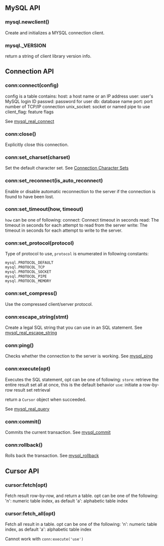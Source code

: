 ## MySQL API

### mysql.newclient()

Create and initializes a MYSQL connection client.

### mysql._VERSION

return a string of client library version info.


## Connection API

### conn:connect(config)

config is a table contains:
    host: a host name or an IP address
    user: user's MySQL login ID
    passwd: password for user
    db: database name
    port: port number of TCP/IP connection
    unix_socket: socket or named pipe to use
    client_flag: feature flags

See [mysql_real_connect](http://dev.mysql.com/doc/refman/5.5/en/mysql-real-connect.html)

### conn:close()

Explicitly close this connection.

### conn:set_charset(charset)

Set the default character set.
See [Connection Character Sets](http://dev.mysql.com/doc/refman/5.5/en/charset-connection.html)

### conn:set_reconnect(is_auto_reconnect)

Enable or disable automatic reconnection to the server if the connection is found to have been lost.

### conn:set_timeout(how, timeout)

`how` can be one of following:
    connect: Connect timeout in seconds
    read: The timeout in seconds for each attempt to read from the server
    write: The timeout in seconds for each attempt to write to the server.

### conn:set_protocol(protocol)

Type of protocol to use, `protocol` is enumerated in following constants:

~~~ C
mysql.PROTOCOL_DEFAULT
mysql.PROTOCOL_TCP
mysql.PROTOCOL_SOCKET
mysql.PROTOCOL_PIPE
mysql.PROTOCOL_MEMORY
~~~

### conn:set_compress()

Use the compressed client/server protocol.

### conn:escape_string(stmt)

Create a legal SQL string that you can use in an SQL statement.
See [mysql_real_escape_string](http://dev.mysql.com/doc/refman/5.5/en/mysql-real-escape-string.html)

### conn:ping()

Checks whether the connection to the server is working.
See [mysql_ping](http://dev.mysql.com/doc/refman/5.5/en/mysql-ping.html)

### conn:execute(opt)

Executes the SQL statement, opt can be one of following:
    `store`: retrieve the entire result set all at once, this is the default behavior
    `use`: initiate a row-by-row result set retrieval

return a `Cursor` object when succeeded.

See [mysql_real_query](http://dev.mysql.com/doc/refman/5.5/en/mysql-real-query.html)

### conn:commit()

Commits the current transaction.
See [mysql_commit](http://dev.mysql.com/doc/refman/5.5/en/mysql-commit.html)

### conn:rollback()

Rolls back the transaction.
See [mysql_rollback](http://dev.mysql.com/doc/refman/5.5/en/mysql-rollback.html)


## Cursor API

### cursor:fetch(opt)

Fetch result row-by-row, and return a table.
opt can be one of the following:
    'n': numeric table index, as default
    'a': alphabetic table index
    
### cursor:fetch_all(opt)

Fetch all result in a table.
opt can be one of the following:
    'n': numeric table index, as default
    'a': alphabetic table index
    
Cannot work with `conn:execute('use')`
